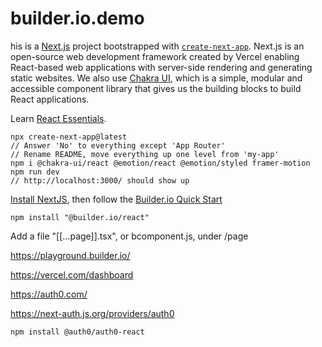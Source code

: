 # builder.io.demo

his is a [Next.js](https://nextjs.org/) project bootstrapped with [`create-next-app`](https://github.com/vercel/next.js/tree/canary/packages/create-next-app). Next.js is an open-source web development framework created by Vercel enabling React-based web applications with server-side rendering and generating static websites. We also use [Chakra UI](https://chakra-ui.com/docs/getting-started), which is a simple, modular and accessible component library that gives us the building blocks to build React applications.

Learn [React Essentials](https://nextjs.org/docs/getting-started/react-essentials). 

```
npx create-next-app@latest
// Answer 'No' to everything except 'App Router'
// Rename README, move everything up one level from 'my-app'
npm i @chakra-ui/react @emotion/react @emotion/styled framer-motion
npm run dev
// http://localhost:3000/ should show up
```

[Install NextJS](https://nextjs.org/docs/getting-started/installation), then follow the [Builder.io Quick Start](https://www.builder.io/c/docs/quickstart)
```
npm install "@builder.io/react"
```

Add a file "[[...page]].tsx", or bcomponent.js, under /page

https://playground.builder.io/

https://vercel.com/dashboard

https://auth0.com/

https://next-auth.js.org/providers/auth0

```
npm install @auth0/auth0-react
```
